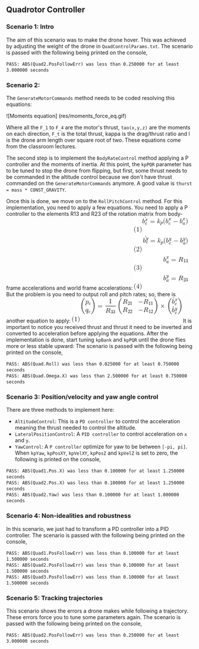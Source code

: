 ## Quadrotor Controller
### Scenario 1: Intro
The aim of this scenario was to make the drone hover. This was achieved by adjusting the weight of the drone in `QuadControlParams.txt`. The scenario is passed with the following being printed on the console,
```
PASS: ABS(Quad2.PosFollowErr) was less than 0.250000 for at least 3.000000 seconds
```

### Scenario 2:
The `GenerateMotorCommands` method needs to be coded resolving this equations:

![Moments equation] (res/moments_force_eq.gif)

Where all the `F_1` to `F_4` are the motor's thrust, `tao(x,y,z)` are the moments on each direction, `F_t` is the total thrust, kappa is the drag/thrust ratio and l is the drone arm length over square root of two. These equations come from the classroom lectures.

The second step is to implement the `BodyRateControl` method applying a P controller and the moments of inertia. At this point, the `kpPQR` parameter has to be tuned to stop the drone from flipping, but first, some thrust needs to be commanded in the altitude control because we don't have thrust commanded on the `GenerateMotorCommands` anymore. A good value is `thurst = mass * CONST_GRAVITY`.

Once this is done, we move on to the `RollPitchControl` method. For this implementation, you need to apply a few equations. You need to apply a P controller to the elements R13 and R23 of the rotation matrix from body-frame accelerations and world frame accelerations:
![P Contriller Roll Pitch](/res/roll_pitch_p_controller.gif)
But the problem is you need to output roll and pitch rates; so, there is another equation to apply:
![Roll Pitch](/res/roll_pitch_from_b_to_pq.gif)
It is important to notice you received thrust and thrust it need to be inverted and converted to acceleration before applying the equations. After the implementation is done, start tuning `kpBank` and `kpPQR` until the drone flies more or less stable upward:
The scenario is passed with the following being printed on the console,
```
PASS: ABS(Quad.Roll) was less than 0.025000 for at least 0.750000 seconds
PASS: ABS(Quad.Omega.X) was less than 2.500000 for at least 0.750000 seconds
```

### Scenario 3: Position/velocity and yaw angle control
There are three methods to implement here:
* `AltitudeControl`: This is a `PD controller` to control the acceleration meaning the thrust needed to control the altitude.
* `LateralPositionControl`: A `PID controller` to control acceleration on `x` and `y`.
* `YawControl`: A `P controller` optimize for yaw to be between `[-pi, pi]`.
When `kpYaw`, `kpPosXY`,  `kpVelXY`,  `kpPosZ` and `kpVelZ` is set to zero, the following is printed on the console,
```
PASS: ABS(Quad1.Pos.X) was less than 0.100000 for at least 1.250000 seconds
PASS: ABS(Quad2.Pos.X) was less than 0.100000 for at least 1.250000 seconds
PASS: ABS(Quad2.Yaw) was less than 0.100000 for at least 1.000000 seconds
```

### Scenario 4: Non-idealities and robustness
In this scenario, we just had to transform a PD controller into a PID controller. The scenario is passed with the following being printed on the console,
```
PASS: ABS(Quad1.PosFollowErr) was less than 0.100000 for at least 1.500000 seconds
PASS: ABS(Quad2.PosFollowErr) was less than 0.100000 for at least 1.500000 seconds
PASS: ABS(Quad3.PosFollowErr) was less than 0.100000 for at least 1.500000 seconds
```

### Scenario 5: Tracking trajectories
This scenario shows the errors a drone makes while following a trajectory. These errors force you to tune some parameters again. The scenario is passed with the following being printed on the console,
```
PASS: ABS(Quad2.PosFollowErr) was less than 0.250000 for at least 3.000000 seconds
```


